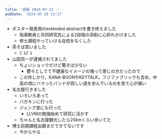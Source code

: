 ```yaml
---
title: '週報 2024-07-22 -'
pubDate: '2024-07-28 23:17'
---
```


- ポスター発表用のextended abstractを書き終えました
  - 指導教員と共同研究先による2段階の添削に心折れかけました
  - 修士課程やっていける自信をなくした
- 茶そば買いました
  - ｽﾞﾙｽﾞﾙ
- 山田亮一が逮捕されてました
  - ちょいショックだけど驚きは少ない
    - 鬱々としてて不健康なイメージの塊って感じの方だったので
  - この件しかり，KANA-BOONやKEYTALK，フジファブリックも含め，中高の頃にハマったバンドが寂しい道を歩んでいるのを見て心が痛い
- 名古屋行きました
  - いろいろあって
  - バガキンに行った
  - ジュンク堂にも行った
    - LLVMの勉強始めて研究に活かす
  - ちゃんと名古屋観光したら20kmくらい歩いてた
- 博士前期課程出願まだできてないです
  - 今からやる
